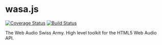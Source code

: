 # wasa.js

[![Coverage Status](https://coveralls.io/repos/github/khdkhd/wasa/badge.svg?branch=develop)](https://coveralls.io/github/khdkhd/wasa?branch=develop)
[![Build Status](https://travis-ci.org/khdkhd/wasa.svg?branch=develop)](https://travis-ci.org/khdkhd/wasa)

The Web Audio Swiss Army. High level toolkit for the HTML5 Web Audio API.



